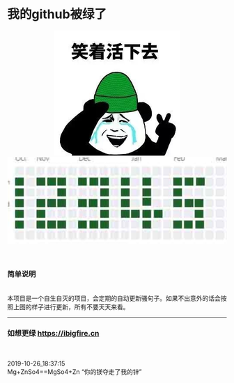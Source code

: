 # 我的github被绿了
<p><center><a href='https://ibigfire.cn'  target="_Blank" ><img src = 'greegit.jpg'></a><img src = 'plan.jpg'></center></p>
<br>
<h3>简单说明 </h3>
<br>
本项目是一个自生自灭的项目，会定期的自动更新骚句子。如果不出意外的话会按照上图的样子进行更新，所有不要天天来看。
<hr>
<h3>如想更绿 <a href='https://ibigfire.cn'  target="_Blank"> https://ibigfire.cn</a></h3>
<br><br>
2019-10-26_18:37:15 <div id="post12" class="post12"> <article>Mg+ZnSo4==MgSo4+Zn “你的镁夺走了我的锌”</article> </div>
